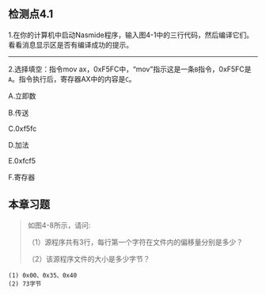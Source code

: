 ## 检测点4.1
1.在你的计算机中启动Nasmide程序，输入图4-1中的三行代码，然后编译它们。看看消息显示区是否有编译成功的提示。

---

2.选择填空：指令mov ax，0xF5FC中，“mov”指示这是一条`B`指令，0xF5FC是`A`。指令执行后，寄存器AX中的内容是`C`。

A.立即数

B.传送

C.0xf5fc

D.加法

E.0xfcf5

F.寄存器

## 本章习题
> 如图4-8所示，请问:
> 
>（1）源程序共有3行，每行第一个字符在文件内的偏移量分别是多少？
> 
>（2）该源程序文件的大小是多少字节？
```
(1) 0x00、0x35、0x40
(2) 73字节
```
